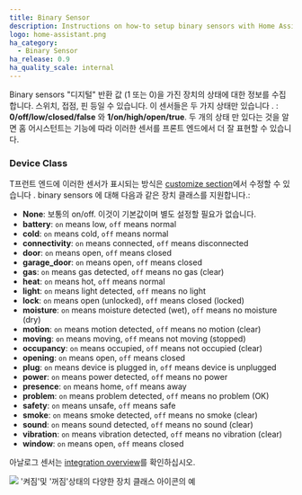 ```yaml
---
title: Binary Sensor
description: Instructions on how-to setup binary sensors with Home Assistant.
logo: home-assistant.png
ha_category:
  - Binary Sensor
ha_release: 0.9
ha_quality_scale: internal
---
```


Binary sensors "디지털" 반환 값 (1 또는 0)을 가진 장치의 상태에 대한 정보를 수집합니다. 스위치, 접점, 핀 등일 수 있습니다. 이 센서들은 두 가지 상태만 있습니다 . : **0/off/low/closed/false** 와 **1/on/high/open/true**. 두 개의 상태 만 있다는 것을 알면 홈 어시스턴트는 기능에 따라 이러한 센서를 프론트 엔드에서 더 잘 표현할 수 있습니다.

### Device Class

T프런트 엔드에 이러한 센서가 표시되는 방식은 [customize section](/getting-started/customizing-devices/)에서 수정할 수 있습니다 .  binary sensors 에 대해 다음과 같은 장치 클래스를 지원합니다.:

- **None**: 보통의 on/off. 이것이 기본값이며 별도 설정할 필요가 없습니다.
- **battery**: `on` means low, `off` means normal
- **cold**: `on` means cold, `off` means normal
- **connectivity**: `on` means connected, `off` means disconnected
- **door**: `on` means open, `off` means closed
- **garage_door**: `on` means open, `off` means closed
- **gas**: `on` means gas detected, `off` means no gas (clear)
- **heat**: `on` means hot, `off` means normal
- **light**: `on` means light detected, `off` means no light
- **lock**: `on` means open (unlocked), `off` means closed (locked)
- **moisture**: `on` means moisture detected (wet), `off` means no moisture (dry)
- **motion**: `on` means motion detected, `off` means no motion (clear)
- **moving**: `on` means moving, `off` means not moving (stopped)
- **occupancy**: `on` means occupied, `off` means not occupied (clear)
- **opening**: `on` means open, `off` means closed
- **plug**: `on` means device is plugged in, `off` means device is unplugged
- **power**: `on` means power detected, `off` means no power
- **presence**: `on` means home, `off` means away
- **problem**: `on` means problem detected, `off` means no problem (OK)
- **safety**: `on` means unsafe, `off` means safe
- **smoke**: `on` means smoke detected, `off` means no smoke (clear)
- **sound**: `on` means sound detected, `off` means no sound (clear)
- **vibration**: `on` means vibration detected, `off` means no vibration (clear)
- **window**: `on` means open, `off` means closed

아날로그 센서는 [integration overview](/integrations/#sensor)를 확인하십시오.

<p class='img'>
<img src='/images/screenshots/binary_sensor_classes_icons.png' />
'켜짐'및 '꺼짐'상태의 다양한 장치 클래스 아이콘의 예
</p>
